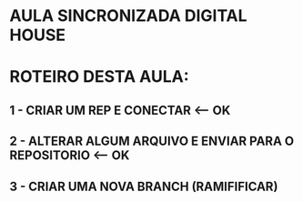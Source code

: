# AULA SINCRONIZADA DIGITAL HOUSE

# ROTEIRO DESTA AULA:

## 1 - CRIAR UM REP E CONECTAR <-- OK
## 2 - ALTERAR ALGUM ARQUIVO E ENVIAR PARA O REPOSITORIO <-- OK
## 3 - CRIAR UMA NOVA BRANCH (RAMIFIFICAR)

